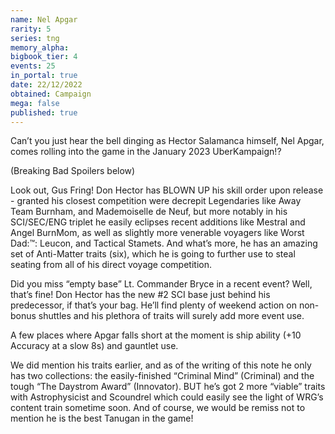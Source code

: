 ```yaml
---
name: Nel Apgar
rarity: 5
series: tng
memory_alpha:
bigbook_tier: 4
events: 25
in_portal: true
date: 22/12/2022
obtained: Campaign
mega: false
published: true
---
```


Can’t you just hear the bell dinging as Hector Salamanca himself, Nel Apgar, comes rolling into the game in the January 2023 UberKampaign!?

(Breaking Bad Spoilers below) 

Look out, Gus Fring!  Don Hector has BLOWN UP his skill order upon release - granted his closest competition were decrepit Legendaries like Away Team Burnham, and Mademoiselle de Neuf, but more notably in his SCI/SEC/ENG triplet he easily eclipses recent additions like Mestral and Angel BurnMom, as well as slightly more venerable voyagers like Worst Dad:™: Leucon, and Tactical Stamets.  And what’s more, he has an amazing set of Anti-Matter traits (six), which he is going to further use to steal seating from all of his direct voyage competition.

Did you miss “empty base” Lt. Commander Bryce in a recent event?  Well, that’s fine!  Don Hector has the new #2 SCI base just behind his predecessor, if that’s your bag.  He’ll find plenty of weekend action on non-bonus shuttles and his plethora of traits will surely add more event use.

A few places where Apgar falls short at the moment is ship ability (+10 Accuracy at a slow 8s) and gauntlet use.

We did mention his traits earlier, and as of the writing of this note he only has two collections: the easily-finished “Criminal Mind” (Criminal) and the tough “The Daystrom Award” (Innovator).  BUT he’s got 2 more “viable” traits with Astrophysicist and Scoundrel which could easily see the light of WRG’s content train sometime soon.  And of course, we would be remiss not to mention he is the best Tanugan in the game!
